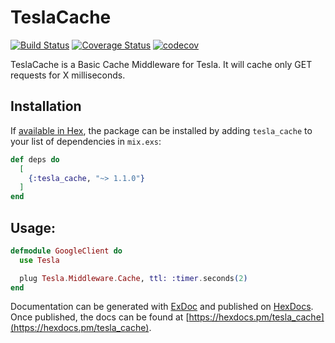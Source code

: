 # TeslaCache

[![Build Status](https://travis-ci.org/emerleite/tesla_cache.svg?branch=master)](https://travis-ci.org/emerleite/tesla_cache)
[![Coverage Status](https://coveralls.io/repos/github/emerleite/tesla_cache/badge.svg?branch=master)](https://coveralls.io/github/emerleite/tesla_cache?branch=master)
[![codecov](https://codecov.io/gh/emerleite/tesla_cache/branch/master/graph/badge.svg)](https://codecov.io/gh/emerleite/tesla_cache)

TeslaCache is a Basic Cache Middleware for Tesla. It will cache only GET requests for X milliseconds.

## Installation

If [available in Hex](https://hex.pm/docs/publish), the package can be installed
by adding `tesla_cache` to your list of dependencies in `mix.exs`:

```elixir
def deps do
  [
    {:tesla_cache, "~> 1.1.0"}
  ]
end
```

## Usage:

```elixir
defmodule GoogleClient do
  use Tesla

  plug Tesla.Middleware.Cache, ttl: :timer.seconds(2)
end
```

Documentation can be generated with [ExDoc](https://github.com/elixir-lang/ex_doc)
and published on [HexDocs](https://hexdocs.pm). Once published, the docs can
be found at [https://hexdocs.pm/tesla_cache](https://hexdocs.pm/tesla_cache).

